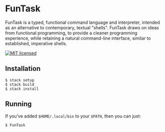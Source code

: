 # FunTask

FunTask is a typed, functional command language and interpreter, intended as an
alternative to contemporary, textual "shells". FunTask draws on ideas from
functional programming, to provide a cleaner programming experience, while
retaining a natural command-line interface, similar to established, imperative
shells.

[![MIT
licensed](https://img.shields.io/badge/license-BSD3-blue.svg)](https://raw.githubusercontent.com/oleks/FunTask/master/LICENSE)

## Installation

    $ stack setup
    $ stack build
    $ stack install

## Running

If you've added `$HOME/.local/bin` to your `$PATH`, then you can just:

    $ FunTask
